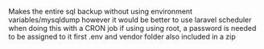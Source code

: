 Makes the entire sql backup without using environment variables/mysqldump
however it would be better to use laravel scheduler when doing this with a CRON job
if using using root, a password is needed to be assigned to it first
.env and vendor folder also included in a zip

